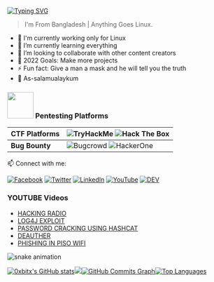 [![Typing SVG](https://readme-typing-svg.herokuapp.com?color=DE37C1&vCenter=true&width=500&height=35&lines=+root@cli:~#whoami_;I'm+from+Bangladesh+)](http://in.milind.live)
> I'm From Bangladesh | Anything Goes Linux.

- 🔭 I'm currently working only for Linux
- 🌱 I’m currently learning everything  
- 👯 I’m looking to collaborate with other content creators
- 🥅 2022 Goals: Make more projects
- ⚡ Fun fact: Give a man a mask and he will tell you the truth
- 🙏 As-salamualaykum

### <img src="https://www.transparentpng.com/thumb/anonymous-mask/guy-fawkes-mask-pictures-10.png" width="60px"> Pentesting Platforms
| **CTF Platforms** | ![TryHackMe](https://img.shields.io/static/v1?style=for-the-badge&message=TryHackMe&color=212C42&logo=TryHackMe&logoColor=FFFFFF&label=) ![Hack The Box](https://img.shields.io/static/v1?style=for-the-badge&message=Hack+The+Box&color=222222&logo=Hack+The+Box&logoColor=9FEF00&label=) | 
:--- | :---
| **Bug Bounty** | ![Bugcrowd](https://img.shields.io/static/v1?style=for-the-badge&message=Bugcrowd&color=F26822&logo=Bugcrowd&logoColor=FFFFFF&label=) ![HackerOne](https://img.shields.io/static/v1?style=for-the-badge&message=HackerOne&color=494649&logo=HackerOne&logoColor=FFFFFF&label=) |

📫 Connect with me:

[![Facebook](https://img.shields.io/badge/facebook-%231877F2.svg?&style=for-the-badge&logo=facebook&logoColor=white)](https://www.facebook.com/0xbitx/) [![Twitter](https://img.shields.io/badge/twitter-%231DA1F2.svg?&style=for-the-badge&logo=twitter&logoColor=white)](https://twitter.com/0xbit1) [![LinkedIn](https://img.shields.io/badge/linkedin-%230077B5.svg?&style=for-the-badge&logo=linkedin&logoColor=white)](https://www.linkedin.com/in/0xbitx/) [![YouTube](https://img.shields.io/badge/youtube-%23FF0000.svg?&style=for-the-badge&logo=youtube&logoColor=white)](https://youtube.com/channel/UCVrDl5VoN_ZLN74ueHe2iPA) [![DEV](https://img.shields.io/badge/DEV-%23000000.svg?&style=for-the-badge&logo=dev.to&logoColor=white)](https://dev.t/0xbitx) 


### YOUTUBE Videos

<!-- YOUTUBE:START -->
- [HACKING RADIO](https://www.youtube.com/watch?v=HEN9XuCs1cU)
- [LOG4J EXPLOIT](https://www.youtube.com/watch?v=3EGT-TDmGmE&t=32s)
- [PASSWORD CRACKING USING HASHCAT](https://www.youtube.com/watch?v=E4D3WwSJne0)
- [DEAUTHER](https://www.youtube.com/watch?v=Set6ko6IEeY&t=3s)
- [PHISHING IN PISO WIFI](https://www.youtube.com/watch?v=2oazcgd1zGs)
<!-- YOUTUBE:END -->

![snake animation](https://github.com/thatbeautifuldream/thatbeautifuldream/blob/output/github-contribution-grid-snake.svg)

<a
href="http://www.github.com/0xbitx"><img src="https://github-readme-stats.vercel.app/api?username=0xbitx&show_icons=true&hide=&count_private=true&title_color=0891b2&text_color=ffffff&icon_color=0891b2&bg_color=1c1917&hide_border=true&show_icons=true" alt="0xbitx's GitHub stats" /></a><a
                  href="http://www.github.com/0xbitx"><img
                  src="https://github-readme-streak-stats.herokuapp.com/?user=0xbitx&stroke=ffffff&background=1c1917&ring=0891b2&fire=0891b2&currStreakNum=ffffff&currStreakLabel=0891b2&sideNums=ffffff&sideLabels=ffffff&dates=ffffff&hide_border=true" /></a><a
                  href="http://www.github.com/0xbitx"><img src="https://activity-graph.herokuapp.com/graph?username=0xbitx&bg_color=1c1917&color=ffffff&line=0891b2&point=ffffff&area_color=1c1917&area=true&hide_border=true&custom_title=GitHub%20Commits%20Graph" alt="GitHub Commits Graph" /></a><a href="https://github.com/0xbitx" align="left"><img src="https://github-readme-stats.vercel.app/api/top-langs/?username=0xbitx&langs_count=10&title_color=0891b2&text_color=ffffff&icon_color=0891b2&bg_color=1c1917&hide_border=true&locale=en&custom_title=Top%20%Languages" alt="Top Languages" /></a>
